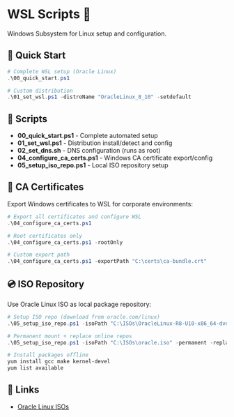 # WSL Scripts 🐧

Windows Subsystem for Linux setup and configuration.

## 🚀 Quick Start

```powershell
# Complete WSL setup (Oracle Linux)
.\00_quick_start.ps1

# Custom distribution
.\01_set_wsl.ps1 -distroName "OracleLinux_8_10" -setdefault
```

## 📁 Scripts

- **00_quick_start.ps1** - Complete automated setup
- **01_set_wsl.ps1** - Distribution install/detect and config
- **02_set_dns.sh** - DNS configuration (runs as root)
- **04_configure_ca_certs.ps1** - Windows CA certificate export/config
- **05_setup_iso_repo.ps1** - Local ISO repository setup

## 🔐 CA Certificates

Export Windows certificates to WSL for corporate environments:

```powershell
# Export all certificates and configure WSL
.\04_configure_ca_certs.ps1

# Root certificates only
.\04_configure_ca_certs.ps1 -rootOnly

# Custom export path
.\04_configure_ca_certs.ps1 -exportPath "C:\certs\ca-bundle.crt"
```

## 💿 ISO Repository

Use Oracle Linux ISO as local package repository:

```powershell
# Setup ISO repo (download from oracle.com/linux)
.\05_setup_iso_repo.ps1 -isoPath "C:\ISOs\OracleLinux-R8-U10-x86_64-dvd.iso"

# Permanent mount + replace online repos
.\05_setup_iso_repo.ps1 -isoPath "C:\ISOs\oracle.iso" -permanent -replaceRepos
```

```bash
# Install packages offline
yum install gcc make kernel-devel
yum list available
```

## 🔗 Links

- [Oracle Linux ISOs](https://yum.oracle.com/oracle-linux-isos.html)